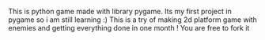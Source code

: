 This is python game made with library pygame.
Its my first project in pygame so i am still learning :)
This is a try of making 2d platform game with enemies and getting everything done 
in one month !
You are free to fork it